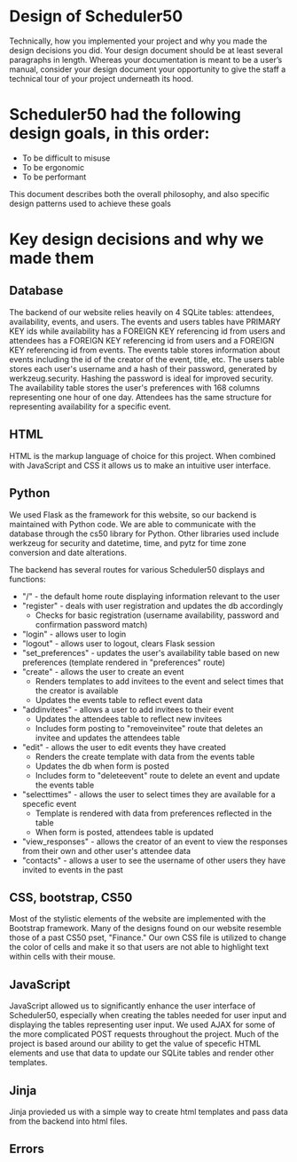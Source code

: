 # Design of Scheduler50

 Technically, how you implemented your project and why you made the design decisions you did. Your design document should be at least several paragraphs in length. Whereas your documentation is meant to be a user’s manual, consider your design document your opportunity to give the staff a technical tour of your project underneath its hood.

# Scheduler50 had the following design goals, in this order:
- To be difficult to misuse
- To be ergonomic
- To be performant

This document describes both the overall philosophy, and also specific design
patterns used to achieve these goals

# Key design decisions and why we made them

## Database

The backend of our website relies heavily on 4 SQLite tables: attendees, availability, events, and users.  The events and users tables have PRIMARY KEY ids while availability has a FOREIGN KEY referencing id from users and attendees has a FOREIGN KEY referencing id from users and a FOREIGN KEY referencing id from events.  The events table stores information about events including the id of the creator of the event, title, etc.  The users table stores each user's username and a hash of their password, generated by werkzeug.security.  Hashing the password is ideal for improved security.  The availability table stores the user's preferences with 168 columns representing one hour of one day.  Attendees has the same structure for representing availability for a specific event.

## HTML

HTML is the markup language of choice for this project.  When combined with JavaScript and CSS it allows us to make an intuitive user interface.

## Python

We used Flask as the framework for this website, so our backend is maintained with Python code.  We are able to communicate with the database through the cs50 library for Python.  Other libraries used include werkzeug for security and datetime, time, and pytz for time zone conversion and date alterations.

The backend has several routes for various Scheduler50 displays and functions:
- "/" - the default home route displaying information relevant to the user
- "register" - deals with user registration and updates the db accordingly 
  - Checks for basic registration (username availability, password and confirmation password match)
- "login" - allows user to login
- "logout" - allows user to logout, clears Flask session
- "set_preferences" - updates the user's availability table based on new preferences (template rendered in "preferences" route)
- "create" - allows the user to create an event
  - Renders templates to add invitees to the event and select times that the creator is available
  - Updates the events table to reflect event data
- "addinvitees" - allows a user to add invitees to their event
  - Updates the attendees table to reflect new invitees
  - Includes form posting to "removeinvitee" route that deletes an invitee and updates the attendees table
- "edit" - allows the user to edit events they have created
  - Renders the create template with data from the events table
  - Updates the db when form is posted
  - Includes form to "deleteevent" route to delete an event and update the events table
- "selecttimes" - allows the user to select times they are available for a specefic event
  - Template is rendered with data from preferences reflected in the table
  - When form is posted, attendees table is updated
- "view_responses" - allows the creator of an event to view the responses from their own and other user's attendee data
- "contacts" - allows a user to see the username of other users they have invited to events in the past

## CSS, bootstrap, CS50

Most of the stylistic elements of the website are implemented with the Bootstrap framework.  Many of the designs found on our website resemble those of a past CS50 pset, "Finance."  Our own CSS file is utilized to change the color of cells and make it so that users are not able to highlight text within cells with their mouse.

## JavaScript

JavaScript allowed us to significantly enhance the user interface of Scheduler50, especially when creating the tables needed for user input and displaying the tables representing user input.  We used AJAX for some of the more complicated POST requests throughout the project.  Much of the project is based around our ability to get the value of specefic HTML elements and use that data to update our SQLite tables and render other templates.

## Jinja

Jinja provieded us with a simple way to create html templates and pass data from the backend into html files.

## Errors